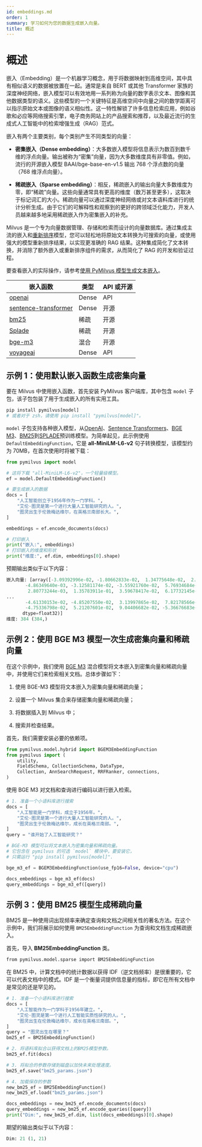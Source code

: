 ```yaml
---
id: embeddings.md
order: 1
summary: 学习如何为您的数据生成嵌入向量。
title: 概述
---
```


# 概述

嵌入（Embedding）是一个机器学习概念，用于将数据映射到高维空间，其中具有相似语义的数据被放置在一起。通常是来自 BERT 或其他 Transformer 家族的深度神经网络，嵌入模型可以有效地用一系列称为向量的数字表示文本、图像和其他数据类型的语义。这些模型的一个关键特征是高维空间中向量之间的数学距离可以指示原始文本或图像的语义相似性。这一特性解锁了许多信息检索应用，例如谷歌和必应等网络搜索引擎，电子商务网站上的产品搜索和推荐，以及最近流行的生成式人工智能中的检索增强生成（RAG）范式。

嵌入有两个主要类别，每个类别产生不同类型的向量：

- __密集嵌入（Dense embedding）__：大多数嵌入模型将信息表示为数百到数千维的浮点向量。输出被称为“密集”向量，因为大多数维度具有非零值。例如，流行的开源嵌入模型 BAAI/bge-base-en-v1.5 输出 768 个浮点数的向量（768 维浮点向量）。

- __稀疏嵌入（Sparse embedding）__：相反，稀疏嵌入的输出向量大多数维度为零，即“稀疏”向量。这些向量通常具有更高的维度（数万甚至更多），这取决于标记词汇的大小。稀疏向量可以通过深度神经网络或对文本语料库进行的统计分析生成。由于它们的可解释性和观察到的更好的跨领域泛化能力，开发人员越来越多地采用稀疏嵌入作为密集嵌入的补充。

Milvus 是一个专为向量数据管理、存储和检索而设计的向量数据库。通过集成主流的嵌入和[重新排序](https://milvus.io/docs/rerankers-overview.md)模型，您可以轻松地将原始文本转换为可搜索的向量，或使用强大的模型重新排序结果，以实现更准确的 RAG 结果。这种集成简化了文本转换，并消除了额外嵌入或重新排序组件的需求，从而简化了 RAG 的开发和验证过程。

要查看嵌入的实际操作，请参考[使用 PyMilvus 模型生成文本嵌入](https://github.com/milvus-io/bootcamp/blob/master/bootcamp/model/embedding_functions.ipynb)。

|  嵌入函数                                                                   |  类型   |  API 或开源 |
| ------------------------------------------------------------------------------------- | ------- | -------------------- |
|  [openai](https://milvus.io/api-reference/pymilvus/v2.4.x/EmbeddingModels/OpenAIEmbeddingFunction/OpenAIEmbeddingFunction.md)                            |  Dense  |  API                 |
|  [sentence-transformer](https://milvus.io/api-reference/pymilvus/v2.4.x/EmbeddingModels/SentenceTransformerEmbeddingFunction/SentenceTransformerEmbeddingFunction.md) |  Dense  |  开源        |
|  [bm25](https://milvus.io/api-reference/pymilvus/v2.4.x/EmbeddingModels/BM25EmbeddingFunction/BM25EmbeddingFunction.md)                                |  稀疏 |  开源        |
|  [Splade](https://milvus.io/api-reference/pymilvus/v2.4.x/EmbeddingModels/SpladeEmbeddingFunction/SpladeEmbeddingFunction.md)                            |  稀疏 |  开源        |
|  [bge-m3](https://milvus.io/api-reference/pymilvus/v2.4.x/EmbeddingModels/BGEM3EmbeddingFunction/BGEM3EmbeddingFunction.md)                             |  混合 |  开源        |
|  [voyageai](https://milvus.io/api-reference/pymilvus/v2.4.x/EmbeddingModels/VoyageEmbeddingFunction/VoyageEmbeddingFunction.md)                            |  Dense  |  API                 |

## 示例 1：使用默认嵌入函数生成密集向量

要在 Milvus 中使用嵌入函数，首先安装 PyMilvus 客户端库，其中包含 `model` 子包，该子包包装了用于生成嵌入的所有实用工具。

```python
pip install pymilvus[model]
# 或者对于 zsh，请使用 pip install "pymilvus[model]"。
```

`model` 子包支持各种嵌入模型，从[OpenAI](https://milvus.io/docs/embed-with-openai.md)、[Sentence Transformers](https://milvus.io/docs/embed-with-sentence-transform.md)、[BGE M3](https://milvus.io/docs/embed-with-bgm-m3.md)、[BM25](https://milvus.io/docs/embed-with-bm25.md)到[SPLADE](https://milvus.io/docs/embed-with-splade.md)预训练模型。为简单起见，此示例使用 `DefaultEmbeddingFunction`，它是 __all-MiniLM-L6-v2__ 句子转换模型，该模型约为 70MB，在首次使用时将被下载：

```python
from pymilvus import model

# 这将下载 "all-MiniLM-L6-v2"，一个轻量级模型。
ef = model.DefaultEmbeddingFunction()

# 要生成嵌入的数据
docs = [
    "人工智能创立于1956年作为一门学科。",
    "艾伦·图灵是第一个进行大量人工智能研究的人。",
    "图灵出生于伦敦梅达维尔，在英格兰南部长大。",
]

embeddings = ef.encode_documents(docs)

# 打印嵌入
print("嵌入:", embeddings)
# 打印嵌入的维度和形状
print("维度:", ef.dim, embeddings[0].shape)
```

预期输出类似于以下内容：
```python
嵌入向量: [array([-3.09392996e-02, -1.80662833e-02,  1.34775648e-02,  2.77156215e-02,
       -4.86349640e-03, -3.12581174e-02, -3.55921760e-02,  5.76934684e-03,
        2.80773244e-03,  1.35783911e-01,  3.59678417e-02,  6.17732145e-02,
...
       -4.61330153e-02, -4.85207550e-02,  3.13997865e-02,  7.82178566e-02,
       -4.75336798e-02,  5.21207601e-02,  9.04406682e-02, -5.36676683e-02],
      dtype=float32)]
维度: 384 (384,)
```
## 示例 2：使用 BGE M3 模型一次生成密集向量和稀疏向量

在这个示例中，我们使用 [BGE M3](https://milvus.io/docs/embed-with-bgm-m3.md) 混合模型将文本嵌入到密集向量和稀疏向量中，并使用它们来检索相关文档。总体步骤如下：

1. 使用 BGE-M3 模型将文本嵌入为密集向量和稀疏向量；

2. 设置一个 Milvus 集合来存储密集向量和稀疏向量；

3. 将数据插入到 Milvus 中；

4. 搜索并检查结果。

首先，我们需要安装必要的依赖项。

```python
from pymilvus.model.hybrid import BGEM3EmbeddingFunction
from pymilvus import (
    utility,
    FieldSchema, CollectionSchema, DataType,
    Collection, AnnSearchRequest, RRFRanker, connections,
)
```

使用 BGE M3 对文档和查询进行编码以进行嵌入检索。

```python
# 1. 准备一个小语料库进行搜索
docs = [
    "人工智能是一门学科，成立于1956年。",
    "艾伦·图灵是第一个进行大量人工智能研究的人。",
    "图灵出生于伦敦梅达维尔，成长在英格兰南部。",
]
query = "谁开始了人工智能研究？"

# BGE-M3 模型可以将文本嵌入为密集向量和稀疏向量。
# 它包含在 pymilvus 的可选 `model` 模块中，要安装它，
# 只需运行 "pip install pymilvus[model]".

bge_m3_ef = BGEM3EmbeddingFunction(use_fp16=False, device="cpu")

docs_embeddings = bge_m3_ef(docs)
query_embeddings = bge_m3_ef([query])
```

## 示例 3：使用 BM25 模型生成稀疏向量

BM25 是一种使用词出现频率来确定查询和文档之间相关性的著名方法。在这个示例中，我们将展示如何使用 `BM25EmbeddingFunction` 为查询和文档生成稀疏嵌入。

首先，导入 __BM25EmbeddingFunction__ 类。

```xml
from pymilvus.model.sparse import BM25EmbeddingFunction
```

在 BM25 中，计算文档中的统计数据以获得 IDF（逆文档频率）是很重要的，它可以代表文档中的模式。IDF 是一个衡量词提供信息量的指标，即它在所有文档中是常见的还是罕见的。
```python
# 1. 准备一个小语料库进行搜索
docs = [
    "人工智能作为一门学科于1956年建立。",
    "艾伦·图灵是第一个进行人工智能实质性研究的人。",
    "图灵出生在伦敦梅达维尔，成长在英格兰南部。",
]
query = "图灵出生在哪里？"
bm25_ef = BM25EmbeddingFunction()

# 2. 将语料库拟合以获得文档上的BM25模型参数。
bm25_ef.fit(docs)

# 3. 将拟合的参数存储到磁盘以加快未来处理速度。
bm25_ef.save("bm25_params.json")

# 4. 加载保存的参数
new_bm25_ef = BM25EmbeddingFunction()
new_bm25_ef.load("bm25_params.json")

docs_embeddings = new_bm25_ef.encode_documents(docs)
query_embeddings = new_bm25_ef.encode_queries([query])
print("Dim:", new_bm25_ef.dim, list(docs_embeddings)[0].shape)
```
期望的输出类似于以下内容：

```python
Dim: 21 (1, 21)
```